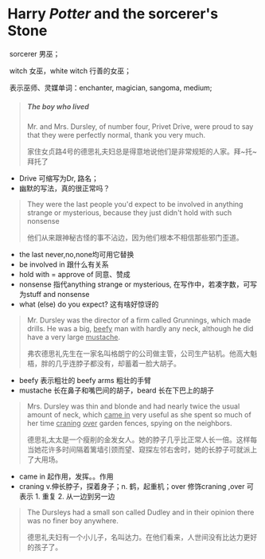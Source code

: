 # Harry *Potter* and the sorcerer's Stone

​	sorcerer 男巫；

​	witch 女巫，white witch  行善的女巫；

​	表示巫师、灵媒单词：enchanter, magician, sangoma, medium;

> ##### The boy who lived	
>
> Mr. and Mrs. Dursley, of number four, Privet Drive, were proud to say  that they were perfectly normal, thank you very much. 
>
> 家住女贞路4号的德思礼夫妇总是得意地说他们是非常规矩的人家。拜~托~拜托了

- Drive  可缩写为Dr, 路名；
- 幽默的写法，真的很正常吗？

> They were the last people you'd expect to be involved in anything strange or mysterious,  because they just didn't hold with such nonsense
>
> 他们从来跟神秘古怪的事不沾边，因为他们根本不相信那些邪门歪道。

- the last   never,no,none均可用它替换
- be involved in 跟什么有关系
- hold with   = approve of  同意、赞成
- nonsense  指代anything strange or mysterious, 在写作中，若凑字数，可写为stuff and nonsense
- what (else) do you expect? 这有啥好惊讶的

> Mr. Dursley was the director of a firm called Grunnings, which made  drills. He was a big, <u>beefy</u> man with hardly any neck, although he did  have a very large <u>mustache</u>. 
>
> 弗农德思礼先生在一家名叫格朗宁的公司做主管，公司生产钻机。他高大魁梧，胖的几乎连脖子都没有，却蓄着一脸大胡子。

- beefy  表示粗壮的  beefy arms 粗壮的手臂
- mustache  长在鼻子和嘴巴间的胡子，beard  长在下巴上的胡子

> Mrs. Dursley was thin and blonde and had  nearly twice the usual amount of neck, which <u>came in</u> very useful as she  spent so much of her time <u>craning</u> <u>over</u> garden fences, spying on the  neighbors. 
>
> 德思礼太太是一个瘦削的金发女人。她的脖子几乎比正常人长一倍。这样每当她花许多时间隔着篱墙引颈而望、窥探左邻右舍时，她的长脖子可就派上了大用场。

- came in 起作用，发挥。。作用
- craning  v.伸长脖子，探着身子；n. 鹤，起重机；over 修饰craning ,over  可表示 1. 重复 2. 从一边到另一边

> The Dursleys had a small son called Dudley and in their  opinion there was no finer boy anywhere.
>
> 德思礼夫妇有一个小儿子，名叫达力。在他们看来，人世间没有比达力更好的孩子了。

​	